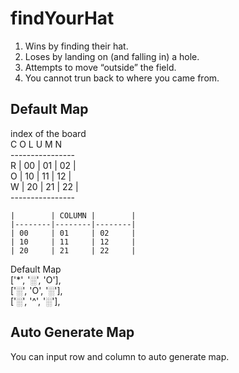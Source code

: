 # findYourHat
<ol type="Rules">
  <li>Wins by finding their hat.</li>
  <li>Loses by landing on (and falling in) a hole.</li>
  <li>Attempts to move “outside” the field.</li>
  <li>You cannot trun back to where you came from.</li>
</ol>

## Default Map 
  index of the board  \
      C O L U M N  \
    ----------------  \
 R  | 00 | 01 | 02 |  \
 O  | 10 | 11 | 12 |  \
 W  | 20 | 21 | 22 |  \
    ----------------  
    
    |        | COLUMN |        |
    |--------|--------|--------|
    | 00     | 01     | 02     |  
    | 10     | 11     | 12     |  
    | 20     | 21     | 22     |

  Default Map  \
  ['*', '░', 'O'],\
  ['░', 'O', '░'],\
  ['░', '^', '░'],

## Auto Generate Map
You can input row and column to auto generate map.
